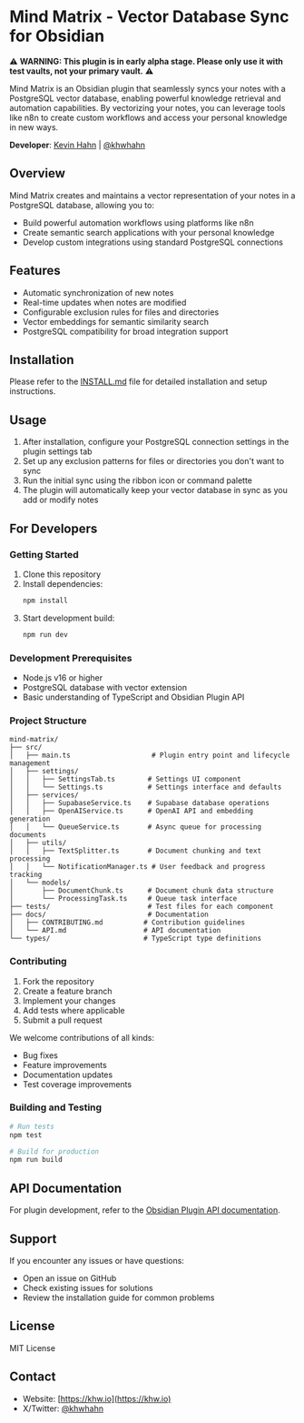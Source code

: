 # Mind Matrix - Vector Database Sync for Obsidian

⚠️ **WARNING: This plugin is in early alpha stage. Please only use it with test vaults, not your primary vault.** ⚠️

Mind Matrix is an Obsidian plugin that seamlessly syncs your notes with a PostgreSQL vector database, enabling powerful knowledge retrieval and automation capabilities. By vectorizing your notes, you can leverage tools like n8n to create custom workflows and access your personal knowledge in new ways.

**Developer**: [Kevin Hahn](https://khw.io) | [@khwhahn](https://x.com/khwhahn)

## Overview

Mind Matrix creates and maintains a vector representation of your notes in a PostgreSQL database, allowing you to:
- Build powerful automation workflows using platforms like n8n
- Create semantic search applications with your personal knowledge
- Develop custom integrations using standard PostgreSQL connections

## Features

- Automatic synchronization of new notes
- Real-time updates when notes are modified
- Configurable exclusion rules for files and directories
- Vector embeddings for semantic similarity search
- PostgreSQL compatibility for broad integration support

## Installation

Please refer to the [INSTALL.md](./INSTALL.md) file for detailed installation and setup instructions.

## Usage

1. After installation, configure your PostgreSQL connection settings in the plugin settings tab
2. Set up any exclusion patterns for files or directories you don't want to sync
3. Run the initial sync using the ribbon icon or command palette
4. The plugin will automatically keep your vector database in sync as you add or modify notes

## For Developers

### Getting Started

1. Clone this repository
2. Install dependencies:
   ```bash
   npm install
   ```
3. Start development build:
   ```bash
   npm run dev
   ```

### Development Prerequisites

- Node.js v16 or higher
- PostgreSQL database with vector extension
- Basic understanding of TypeScript and Obsidian Plugin API

### Project Structure

```
mind-matrix/
├── src/
│   ├── main.ts                    # Plugin entry point and lifecycle management
│   ├── settings/
│   │   ├── SettingsTab.ts        # Settings UI component
│   │   └── Settings.ts           # Settings interface and defaults
│   ├── services/
│   │   ├── SupabaseService.ts    # Supabase database operations
│   │   ├── OpenAIService.ts      # OpenAI API and embedding generation
│   │   └── QueueService.ts       # Async queue for processing documents
│   ├── utils/
│   │   ├── TextSplitter.ts       # Document chunking and text processing
│   │   └── NotificationManager.ts # User feedback and progress tracking
│   └── models/
│       ├── DocumentChunk.ts      # Document chunk data structure
│       └── ProcessingTask.ts     # Queue task interface
├── tests/                        # Test files for each component
├── docs/                         # Documentation
│   ├── CONTRIBUTING.md          # Contribution guidelines
│   └── API.md                   # API documentation
└── types/                       # TypeScript type definitions
```

### Contributing

1. Fork the repository
2. Create a feature branch
3. Implement your changes
4. Add tests where applicable
5. Submit a pull request

We welcome contributions of all kinds:
- Bug fixes
- Feature improvements
- Documentation updates
- Test coverage improvements

### Building and Testing

```bash
# Run tests
npm test

# Build for production
npm run build
```

## API Documentation

For plugin development, refer to the [Obsidian Plugin API documentation](https://github.com/obsidianmd/obsidian-api).

## Support

If you encounter any issues or have questions:
- Open an issue on GitHub
- Check existing issues for solutions
- Review the installation guide for common problems

## License

MIT License

## Contact

- Website: [https://khw.io](https://khw.io)
- X/Twitter: [@khwhahn](https://x.com/khwhahn)
